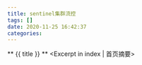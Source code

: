 ```yaml
---
title: sentinel集群流控
tags: []
date: 2020-11-25 16:42:37
categories:
---
```

** {{ title }} ** <Excerpt in index | 首页摘要>


<!-- more -->

#### 

![]()
